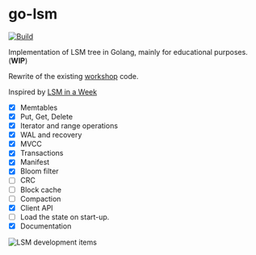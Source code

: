 # go-lsm
[![Build](https://github.com/SarthakMakhija/go-lsm/actions/workflows/build.yml/badge.svg)](https://github.com/SarthakMakhija/go-lsm/actions/workflows/build.yml)

Implementation of LSM tree in Golang, mainly for educational purposes. (**WIP**)

Rewrite of the existing [workshop](https://github.com/SarthakMakhija/storage-engine-workshop) code.

Inspired by [LSM in a Week](https://skyzh.github.io/mini-lsm/00-preface.html)

- [X] Memtables
- [X] Put, Get, Delete
- [X] Iterator and range operations
- [X] WAL and recovery
- [X] MVCC
- [X] Transactions
- [X] Manifest
- [X] Bloom filter
- [ ] CRC
- [ ] Block cache
- [ ] Compaction
- [X] Client API
- [ ] Load the state on start-up.
- [X] Documentation

![LSM development items](https://github.com/user-attachments/assets/eeb99c77-eef2-48cd-812b-7aeb019d26a7)

